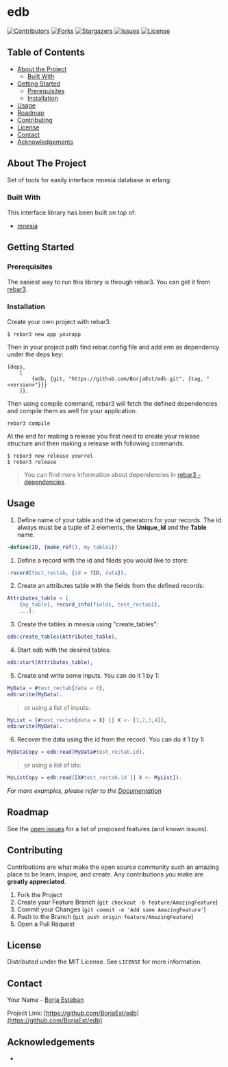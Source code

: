 # edb

<!-- PROJECT SHIELDS -->
<!--
*** I'm using markdown "reference style" links for readability.
*** Reference links are enclosed in brackets [ ] instead of parentheses ( ).
*** See the bottom of this document for the declaration of the reference variables
*** for contributors-url, forks-url, etc. This is an optional, concise syntax you may use.
*** https://www.markdownguide.org/basic-syntax/#reference-style-links
-->
[![Contributors][contributors-shield]][contributors-url]
[![Forks][forks-shield]][forks-url]
[![Stargazers][stars-shield]][stars-url]
[![Issues][issues-shield]][issues-url]
[![License][license-shield]][license-url]


<!-- TABLE OF CONTENTS -->
## Table of Contents

* [About the Project](#about-the-project)
  * [Built With](#built-with)
* [Getting Started](#getting-started)
  * [Prerequisites](#prerequisites)
  * [Installation](#installation)
* [Usage](#usage)
* [Roadmap](#roadmap)
* [Contributing](#contributing)
* [License](#license)
* [Contact](#contact)
* [Acknowledgements](#acknowledgements)



<!-- ABOUT THE PROJECT -->
## About The Project
Set of tools for easily interface mnesia database in erlang.

### Built With
This interface library has been built on top of:
* [mnesia](https://erlang.org/doc/man/mnesia.html)



<!-- GETTING STARTED -->
## Getting Started

### Prerequisites

The easiest way to run this library is through rebar3. You can get it from [rebar3](https://www.rebar3.org/).



### Installation

Create your own project with rebar3.
 ```
 $ rebar3 new app yourapp
 ```

Then in your project path find rebar.config file and add enn as dependency under the deps key:
```
{deps, 
    [
        {edb, {git, "https://github.com/BorjaEst/edb.git", {tag, "<version>"}}}
    ]}.
```

Then using compile command, rebar3 will fetch the defined dependencies and compile them as well for your application.
```
rebar3 compile
```

At the end for making a release you first need to create your release structure and then making a release with following commands.
```
$ rebar3 new release yourrel
$ rebar3 release
```

>You can find more information about dependencies in [rebar3 - dependencies](https://www.rebar3.org/docs/dependencies). 




<!-- USAGE EXAMPLES -->
## Usage

1. Define name of your table and the id generators for your records. The id always must be a tuple of 2 elements, the **Unique_Id** and the **Table** name.
```erlang
-define(ID, {make_ref(), my_table1})
```

1. Define a record with the id and fileds you would like to store:
```erlang
-record(test_rectab, {id = ?ID, data}).
```

2. Create an attributes table with the fields from the defined records:
```erlang
Attributes_table = [
    {my_table1, record_info(fields, test_rectab)},
    ...].
```

3. Create the tables in mnesia using "create_tables":
```erlang
edb:create_tables(Attributes_table),
```

4. Start edb with the desired tables:
```erlang
edb:start(Attributes_table),
```

5. Create and write some inputs. You can do it 1 by 1:
 ```erlang
MyData = #test_rectab{data = 0},
edb:write(MyData).
```
>or using a list of inputs:
 ```erlang
MyList = [#test_rectab{data = X} || X <- [1,2,3,4]],
edb:write(MyData).
```

6. Recover the data using the id from the record. You can do it 1 by 1:
 ```erlang
MyDataCopy = edb:read(MyData#test_rectab.id).
```
>or using a list of ids:
 ```erlang
MyListCopy = edb:read([X#test_rectab.id || X <- MyList]).
```

_For more examples, please refer to the [Documentation]()_



<!-- ROADMAP -->
## Roadmap

See the [open issues](https://github.com/BorjaEst/edb/issues) for a list of proposed features (and known issues).



<!-- CONTRIBUTING -->
## Contributing

Contributions are what make the open source community such an amazing place to be learn, inspire, and create. Any contributions you make are **greatly appreciated**.

1. Fork the Project
2. Create your Feature Branch (`git checkout -b feature/AmazingFeature`)
3. Commit your Changes (`git commit -m 'Add some AmazingFeature'`)
4. Push to the Branch (`git push origin feature/AmazingFeature`)
5. Open a Pull Request



<!-- LICENSE -->
## License

Distributed under the MIT License. See `LICENSE` for more information.



<!-- CONTACT -->
## Contact

Your Name - [Borja Esteban]()

Project Link: [https://github.com/BorjaEst/edb](https://github.com/BorjaEst/edb)



<!-- ACKNOWLEDGEMENTS -->
## Acknowledgements
* []()



<!-- MARKDOWN LINKS & IMAGES -->
<!-- https://www.markdownguide.org/basic-syntax/#reference-style-links -->
[contributors-shield]: https://img.shields.io/github/contributors/BorjaEst/edb.svg?style=flat-square
[contributors-url]: https://github.com/BorjaEst/edb/graphs/contributors
[forks-shield]: https://img.shields.io/github/forks/BorjaEst/edb.svg?style=flat-square
[forks-url]: https://github.com/BorjaEst/edb/network/members
[stars-shield]: https://img.shields.io/github/stars/BorjaEst/edb.svg?style=flat-square
[stars-url]: https://github.com/BorjaEst/edb/stargazers
[issues-shield]: https://img.shields.io/github/issues/BorjaEst/edb.svg?style=flat-square
[issues-url]: https://github.com/BorjaEst/edb/issues
[license-shield]: https://img.shields.io/github/license/BorjaEst/edb.svg?style=flat-square
[license-url]: https://github.com/BorjaEst/edb/blob/master/LICENSE.txt
[product-screenshot]: images/screenshot.png

